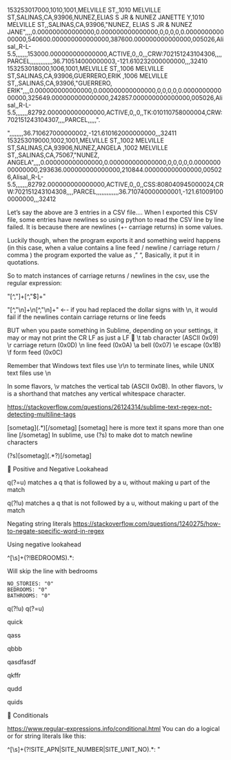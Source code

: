 153253017000,1010,1001,MELVILLE ST,,1010 MELVILLE ST,SALINAS,CA,93906,NUNEZ,ELIAS S JR & NUNEZ JANETTE Y,1010 MELVILLE ST,,SALINAS,CA,93906,"NUNEZ, ELIAS S JR & NUNEZ JANE",,,,0.000000000000000,0.000000000000000,0,0,0,0,0.000000000000000,540600.000000000000000,387600.000000000000000,005026,Alisal,,R-L-5.5,,,,,,,153000.000000000000000,ACTIVE,0,,0,,,CRW:702151243104306,,,,PARCEL,,,,,,,,,,,,,36.710514000000003,-121.610232000000000,,,32410
153253018000,1006,1001,MELVILLE ST,,1006 MELVILLE ST,SALINAS,CA,93906,GUERRERO,ERIK ,1006 MELVILLE ST,,SALINAS,CA,93906,"GUERRERO, ERIK",,,,0.000000000000000,0.000000000000000,0,0,0,0,0.000000000000000,325649.000000000000000,242857.000000000000000,005026,Alisal,,R-L-5.5,,,,,,,82792.000000000000000,ACTIVE,0,,0,,TK:010110758000004,CRW:702151243104307,,,,PARCEL,,,,,".

",,,,,,,,36.710627000000002,-121.610162000000000,,,32411
153253019000,1002,1001,MELVILLE ST,,1002 MELVILLE ST,SALINAS,CA,93906,NUNEZ,ANGELA ,1002 MELVILLE ST,,SALINAS,CA,75067,"NUNEZ, ANGELA",,,,0.000000000000000,0.000000000000000,0,0,0,0,0.000000000000000,293636.000000000000000,210844.000000000000000,005026,Alisal,,R-L-5.5,,,,,,,82792.000000000000000,ACTIVE,0,,0,,CSS:808040945000024,CRW:702151243104308,,,,PARCEL,,,,,,,,,,,,,36.710740000000001,-121.610091000000000,,,32412


Let’s say the above are 3 entries in a CSV file…. When I exported this CSV file, some entries have newlines so using python to read the CSV line by line failed. It is because there are newlines (+- carriage returns) in some values.

Luckily though, when the program exports it and something weird happens (in this case, when a value contains a line feed / newline / carriage return / comma ) the program exported the value as ,” “, Basically, it put it in quotations.

So to match instances of carriage returns / newlines in the csv, use the regular expression:

"[^,"$]+$[^,"$]+"

"[^,"\n]+\n[^,"\n]+"       ←- if you had replaced the dollar signs with \n, it would fail if the newlines contain carriage returns or line feeds

BUT when you paste something in Sublime, depending on your settings, it may or may not print the CR LF as just a LF

\t tab character (ASCII 0x09)
\r carriage return (0x0D)
\n line feed (0x0A)
\a bell (0x07)
\e escape (0x1B)
\f form feed (0x0C)

Remember that Windows text files use \r\n to terminate lines, while UNIX text files use \n

In some flavors, \v matches the vertical tab (ASCII 0x0B). In other flavors, \v is a shorthand that matches any vertical whitespace character. 

https://stackoverflow.com/questions/26124314/sublime-text-regex-not-detecting-multiline-tags

\[sometag\](.*)\[/sometag\]
[sometag] here is more text
it spans more than one line [/sometag]
In sublime, use (?s) to make dot to match newline characters

(?s)\[sometag\](.*?)\[\/sometag\]


Positive and Negative Lookahead

q(?=u) matches a q that is followed by a u, without making u part of the match

q(?!u) matches a q that is not followed by a u, without making u part of the match

Negating string literals https://stackoverflow.com/questions/1240275/how-to-negate-specific-word-in-regex

Using negative lookahead

^[\s]+(?!BEDROOMS).*:

Will skip the line with bedrooms

    NO_STORIES: "0"
    BEDROOMS: "0"
    BATHROOMS: "0"


q(?!u)
q(?=u)

quick

qass

qbbb

qasdfasdf

qkffr

qudd

quids


Conditionals

https://www.regular-expressions.info/conditional.html
You can do a logical or for string literals like this:

^[\s]+(?!SITE_APN|SITE_NUMBER|SITE_UNIT_NO).*: "
